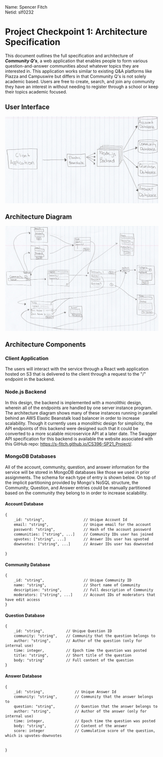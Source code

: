 Name: Spencer Fitch \
Netid: slf0232

# **Project Checkpoint 1: Architecture Specification**
This document outlines the full specification and architecture of ***Community Q's***, a web application that enables people to form various question-and-answer communities about whatever topics they are interested in. This application works similar to existing Q&A platforms like Piazza and Campuswire but differs in that Community Q's is not solely academic based. Users are free to create, search, and join any community they have an interest in without needing to register through a school or keep their topics academic focused.

## **User Interface**
![Community Q's user interface](https://github.com/s-fitch/CS396-SP21_Project/blob/main/images/P2_ArchitectureDiagram.jpg)
## **Architecture Diagram**
![Community Q's system architecture diagram](https://github.com/s-fitch/CS396-SP21_Project/blob/main/images/P2_UserInterface.jpg)
## **Architecture Components**
### **Client Application**
The users will interact with the service through a React web application hosted on S3 that is delivered to the client through a request to the "/" endpoint in the backend.
### **Node.js Backend**
In this design, the backend is implemented with a monolithic design, wherein all of the endpoints are handled by one server instance program. The architecture diagram shows many of these instances running in parallel behind an AWS Elastic Beanstalk load balancer in order to increase scalability. Though it currently uses a monolithic design for simplicity, the API endpoints of this backend were designed such that it could be converted to a more scalable microservice API at a later date. The Swagger API specification for this backend is available the website associated with this GitHub repo: https://s-fitch.github.io/CS396-SP21_Project/.
### **MongoDB Databases**
All of the account, community, question, and answer information for the service will be stored in MongoDB databases like those we used in prior assignments. The schema for each type of entry is shown below. On top of the implicit partitioning provided by Mongo's NoSQL structure, the Community, Question, and Answer entries could be manually partitioned based on the community they belong to in order to increase scalability.
#### **Account Database**
```JS
{
    _id: "string",                  // Unique Account Id
    email: "string",                // Unique email for the account
    password: "string",             // Hash of the account password
    communities: ["string", ...]    // Community IDs user has joined
    upvotes: ["string", ...]        // Answer IDs user has upvoted
    downvotes: ["string", ...]      // Answer IDs user has downvoted

}
```
#### **Community Database**
```JS
{
    _id: "string",                  // Unique Community ID
    name: "string",                 // Short name of Community
    description: "string",          // Full description of Community
    moderators: ["string", ...]     // Account IDs of moderators that have edit access
}
```
#### **Question Database**
```JS
{
    _id: "string",          // Unique Question ID
    community: "string",    // Community that the question belongs to
    author: "string",       // Author of the question (only for internal use)
    time: integer,          // Epoch time the question was posted
    title: "string",        // Short title of the question
    body: "string"          // Full content of the question
}
```
#### **Answer Database**
```JS
{
    _id: "string",              // Unique Answer Id
    community: "string",        // Community that the answer belongs to
    question: "string",         // Question that the answer belongs to
    author: "string",           // Author of the answer (only for internal use)
    time: integer,              // Epoch time the question was posted
    body: "string",             // Content of the answer
    score: integer              // Cummulative score of the question, which is upvotes-downvotes     
    
    
}
```
